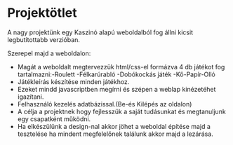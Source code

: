 # Projektötlet
A nagy projektünk egy Kaszinó alapú weboldalból fog állni kicsit legbutítottabb verzióban.

Szerepel majd a weboldalon:
-	Magát a weboldalt megtervezzük html/css-el formázva
	4 db játékot fog tartalmazni:-Roulett
                               -Félkarúrabló
                               -Dobókockás játék
                               -Kő-Papír-Olló
-	Játékleírás készítése minden játékhoz.
-	Ezeket mindd javascriptben megírni és szépen a weblap kinézetéhet igazítani.
-	Felhasználó kezelés adatbázissal.(Be-és Kilépés az oldalon)
-	A célja a projektnek hogy fejlesszük a saját tudásunkat és megtanuljunk egy csapatként működni.
-	Ha elkészülünk a design-nal akkor jöhet a weboldal építése majd a tesztelése ha mindent megfelelőnek találunk akkor majd a lezárása.
